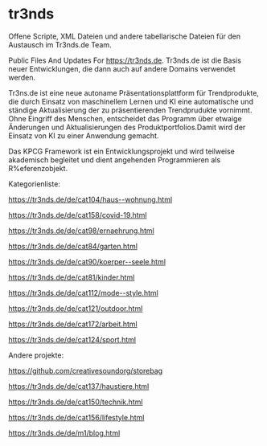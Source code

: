 # tr3nds

Offene Scripte, XML Dateien und andere tabellarische Dateien für den Austausch im Tr3nds.de Team.


Public Files And Updates For https://tr3nds.de. 
Tr3nds.de ist die Basis neuer Entwicklungen, die dann auch auf andere Domains verwendet werden.

Tr3ns.de ist eine neue autoname Präsentationsplattform für Trendprodukte, die durch Einsatz von maschinellem Lernen und KI eine automatische und ständige Aktualisierung der zu präsentierenden Trendprudukte vornimmt. Ohne Eingriff des Menschen, entscheidet das Programm über etwaige Änderungen und Aktualisierungen des Produktportfolios.Damit wird der Einsatz von KI zu einer Anwendung gemacht.

Das KPCG Framework ist ein Entwicklungsprojekt und wird teilweise akademisch begleitet und dient angehenden Programmieren als R%eferenzobjekt.

Kategorienliste:

https://tr3nds.de/de/cat104/haus--wohnung.html

https://tr3nds.de/de/cat158/covid-19.html

https://tr3nds.de/de/cat98/ernaehrung.html

https://tr3nds.de/de/cat84/garten.html

https://tr3nds.de/de/cat90/koerper--seele.html

https://tr3nds.de/de/cat81/kinder.html

https://tr3nds.de/de/cat112/mode--style.html

https://tr3nds.de/de/cat121/outdoor.html

https://tr3nds.de/de/cat172/arbeit.html

https://tr3nds.de/de/cat124/sport.html

Andere projekte:

https://github.com/creativesoundorg/storebag

https://tr3nds.de/de/cat137/haustiere.html

https://tr3nds.de/de/cat150/technik.html

https://tr3nds.de/de/cat156/lifestyle.html

https://tr3nds.de/de/m1/blog.html
